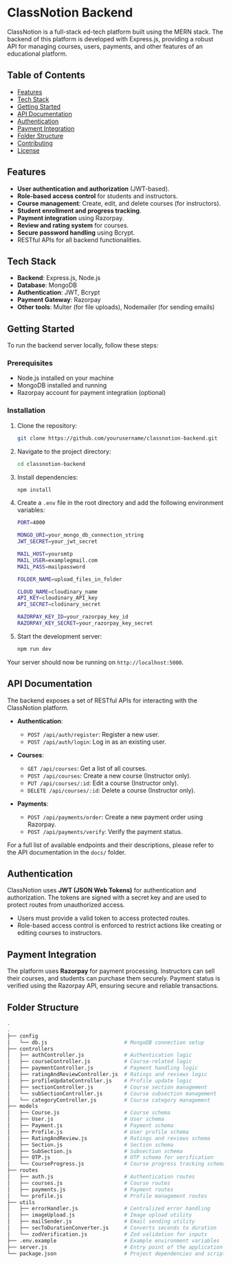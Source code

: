 # ClassNotion Backend

ClassNotion is a full-stack ed-tech platform built using the MERN stack. The backend of this platform is developed with Express.js, providing a robust API for managing courses, users, payments, and other features of an educational platform.

## Table of Contents
- [Features](#features)
- [Tech Stack](#tech-stack)
- [Getting Started](#getting-started)
- [API Documentation](#api-documentation)
- [Authentication](#authentication)
- [Payment Integration](#payment-integration)
- [Folder Structure](#folder-structure)
- [Contributing](#contributing)
- [License](#license)

## Features

- **User authentication and authorization** (JWT-based).
- **Role-based access control** for students and instructors.
- **Course management**: Create, edit, and delete courses (for instructors).
- **Student enrollment and progress tracking**.
- **Payment integration** using Razorpay.
- **Review and rating system** for courses.
- **Secure password handling** using Bcrypt.
- RESTful APIs for all backend functionalities.

## Tech Stack

- **Backend**: Express.js, Node.js
- **Database**: MongoDB
- **Authentication**: JWT, Bcrypt
- **Payment Gateway**: Razorpay
- **Other tools**: Multer (for file uploads), Nodemailer (for sending emails)

## Getting Started

To run the backend server locally, follow these steps:

### Prerequisites

- Node.js installed on your machine
- MongoDB installed and running
- Razorpay account for payment integration (optional)

### Installation

1. Clone the repository:

    ```bash
    git clone https://github.com/yourusername/classnotion-backend.git
    ```

2. Navigate to the project directory:

    ```bash
    cd classnotion-backend
    ```

3. Install dependencies:

    ```bash
    npm install
    ```

4. Create a `.env` file in the root directory and add the following environment variables:

    ```bash
    PORT=4000

    MONGO_URI=your_mongo_db_connection_string
    JWT_SECRET=your_jwt_secret

    MAIL_HOST=yoursmtp
    MAIL_USER=examplegmail.com
    MAIL_PASS=mailpassword

    FOLDER_NAME=upload_files_in_folder

    CLOUD_NAME=cloudinary_name
    API_KEY=cloudinary_API_key
    API_SECRET=clodinary_secret

    RAZORPAY_KEY_ID=your_razorpay_key_id
    RAZORPAY_KEY_SECRET=your_razorpay_key_secret
    ```

5. Start the development server:

    ```bash
    npm run dev
    ```

Your server should now be running on `http://localhost:5000`.

## API Documentation

The backend exposes a set of RESTful APIs for interacting with the ClassNotion platform.

- **Authentication**:
    - `POST /api/auth/register`: Register a new user.
    - `POST /api/auth/login`: Log in as an existing user.
    
- **Courses**:
    - `GET /api/courses`: Get a list of all courses.
    - `POST /api/courses`: Create a new course (Instructor only).
    - `PUT /api/courses/:id`: Edit a course (Instructor only).
    - `DELETE /api/courses/:id`: Delete a course (Instructor only).

- **Payments**:
    - `POST /api/payments/order`: Create a new payment order using Razorpay.
    - `POST /api/payments/verify`: Verify the payment status.

For a full list of available endpoints and their descriptions, please refer to the API documentation in the `docs/` folder.

## Authentication

ClassNotion uses **JWT (JSON Web Tokens)** for authentication and authorization. The tokens are signed with a secret key and are used to protect routes from unauthorized access.

- Users must provide a valid token to access protected routes.
- Role-based access control is enforced to restrict actions like creating or editing courses to instructors.

## Payment Integration

The platform uses **Razorpay** for payment processing. Instructors can sell their courses, and students can purchase them securely. Payment status is verified using the Razorpay API, ensuring secure and reliable transactions.

## Folder Structure

```bash
.
.
├── config
│   └── db.js                         # MongoDB connection setup
├── controllers
│   ├── authController.js             # Authentication logic
│   ├── courseController.js           # Course-related logic
│   ├── paymentController.js          # Payment handling logic
│   ├── ratingAndReviewController.js  # Ratings and reviews logic
│   ├── profileUpdateController.js    # Profile update logic
│   ├── sectionController.js          # Course section management
│   └── subSectionController.js       # Course subsection management
│   └── categoryController.js         # Course category management
├── models
│   ├── Course.js                     # Course schema
│   ├── User.js                       # User schema
│   ├── Payment.js                    # Payment schema
│   ├── Profile.js                    # User profile schema
│   ├── RatingAndReview.js            # Ratings and reviews schema
│   ├── Section.js                    # Section schema
│   ├── SubSection.js                 # Subsection schema
│   ├── OTP.js                        # OTP schema for verification
│   └── CourseProgress.js             # Course progress tracking schema
├── routes
│   ├── auth.js                       # Authentication routes
│   ├── courses.js                    # Course routes
│   ├── payments.js                   # Payment routes
│   └── profile.js                    # Profile management routes
├── utils
│   ├── errorHandler.js               # Centralized error handling
│   ├── imageUpload.js                # Image upload utility
│   ├── mailSender.js                 # Email sending utility
│   ├── secToDurationConverter.js     # Converts seconds to duration
│   └── zodVerification.js            # Zod validation for inputs
├── .env.example                      # Example environment variables
├── server.js                         # Entry point of the application
└── package.json                      # Project dependencies and scripts
